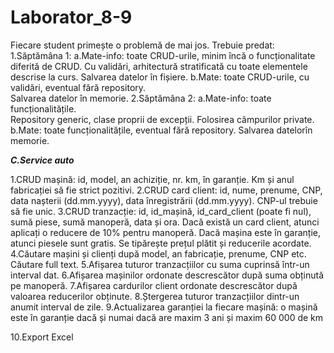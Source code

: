 # Laborator_8-9
Fiecare student primește o problemă de mai jos. Trebuie predat:
  1.Săptămâna 1: 
    a.Mate-info:  toate  CRUD-urile,  minim  încă  o  funcționalitate  diferită  de  CRUD. 
      Cu validări,  arhitectură  stratificată  cu  toate  elementele  descrise  la  curs. 
      Salvarea datelor în fișiere.
    b.Mate:   toate   CRUD-urile,   cu   validări,   eventual   fără   repository.   
      Salvarea datelor în memorie.
  2.Săptămâna 2:
    a.Mate-info:   toate   funcționalitățile.   
      Repository   generic,   clase   proprii   de excepții. 
      Folosirea câmpurilor private.
    b.Mate:  toate  funcționalitățile,  eventual  fără  repository.  Salvarea datelorîn memorie.
    
***C.Service auto***

1.CRUD mașină: id, model, an achiziție, nr. km, în garanție. Km și anul fabricației să fie strict pozitivi.
2.CRUD card client: id, nume, prenume, CNP, data nașterii (dd.mm.yyyy), data înregistrării (dd.mm.yyyy). CNP-ul trebuie să fie unic.
3.CRUD tranzacție:  id, id_mașină, id_card_client (poate fi nul), sumă piese, sumă manoperă, data și ora. Dacă există un card client, atunci aplicați o reducere de 10% pentru manoperă. Dacă mașina este în garanție, atunci piesele sunt gratis. Se tipărește prețul plătit și reducerile acordate.
4.Căutare mașini și clienți după model, an fabricație, prenume, CNP etc. Căutare full text.
5.Afișarea tuturor tranzacțiilor cu suma cuprinsă într-un interval dat.
6.Afișarea mașinilor  ordonate descrescător după suma obținută pe manoperă.
7.Afișarea cardurilor client ordonate descrescător după valoarea reducerilor obținute.
8.Ștergerea tuturor tranzacțiilor dintr-un anumit interval de zile.
9.Actualizarea garanției la fiecare mașină: o mașină este în garanție dacă și numai dacă are maxim 3 ani și maxim 60 000 de km

10.Export Excel
